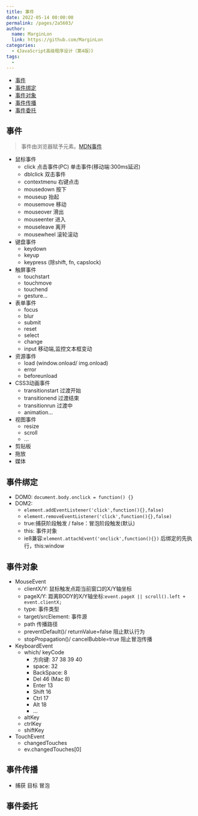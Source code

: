 ```yaml
---
title: 事件
date: 2022-05-14 00:00:00
permalink: /pages/2a5603/
author: 
  name: MarginLon
  link: https://github.com/MarginLon
categories: 
  - 《JavaScript高级程序设计（第4版）》
tags: 
  - 
---
```


- [事件](#事件)
- [事件绑定](#事件绑定)
- [事件对象](#事件对象)
- [事件传播](#事件传播)
- [事件委托](#事件委托)

## 事件

> 事件由浏览器赋予元素。[MDN事件](https://developer.mozilla.org/zh-CN/docs/Web/Events)

- 鼠标事件
  - click 点击事件(PC) 单击事件(移动端:300ms延迟)
  - dblclick 双击事件
  - contextmenu 右键点击
  - mousedown 按下
  - mouseup 抬起
  - mousemove 移动
  - mouseover 滑出
  - mouseenter 进入
  - mouseleave 离开
  - mousewheel 滚轮滚动
- 键盘事件
  - keydown
  - keyup
  - keypress (除shift, fn, capslock)
- 触屏事件
  - touchstart
  - touchmove
  - touchend
  - gesture...
- 表单事件
  - focus
  - blur
  - submit
  - reset
  - select
  - change
  - input 移动端,监控文本框变动
- 资源事件
  - load (window.onload/ img.onload)
  - error
  - beforeunload
- CSS3动画事件
  - transitionstart 过渡开始
  - transitionend 过渡结束
  - transitionrun 过渡中
  - animation...
- 视图事件
  - resize
  - scroll
  - ...
- 剪贴板
- 拖放
- 媒体

## 事件绑定

- DOM0:  ```document.body.onclick = function() {}```
- DOM2:
  - ```element.addEventListener('click',function(){},false)```
  - ```element.removeEventListener('click',function(){},false)```
  - true:捕获阶段触发 / false：冒泡阶段触发(默认)
  - this: 事件对象
  - ie8兼容:```element.attachEvent('onclick',function(){})``` 后绑定的先执行，this:window

## 事件对象

- MouseEvent
  - clientX/Y: 鼠标触发点距当前窗口的X/Y轴坐标
  - pageX/Y: 距离BODY的X/Y轴坐标:```event.pageX || scroll().left + event.clientX;```
  - type: 事件类型
  - target/srcElement: 事件源
  - path 传播路径
  - preventDefault()/ returnValue=false 阻止默认行为
  - stopPropagation()/ cancelBubble=true 阻止冒泡传播
- KeyboardEvent
  - which/ keyCode
    - 方向键: 37 38 39 40
    - space: 32
    - BackSpace: 8
    - Del 46 (Mac 8)
    - Enter 13
    - Shift 16
    - Ctrl 17
    - Alt 18
    - ...
  - altKey
  - ctrlKey
  - shiftKey
- TouchEvent
  - changedTouches
  - ev.changedTouches[0]

## 事件传播

- 捕获 目标 冒泡

## 事件委托
